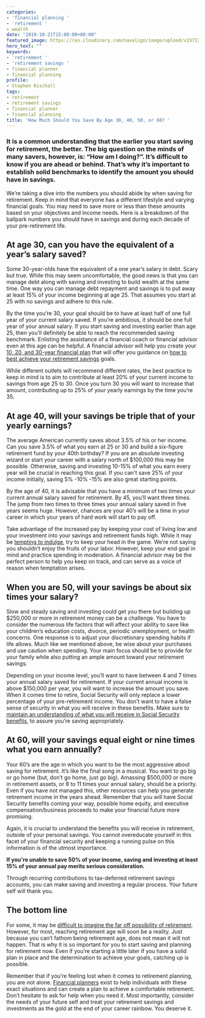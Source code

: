 ```yaml
---
categories:
- 'financial planning '
- 'retirement '
- wealth
date: "2019-10-21T15:00:00+00:00"
featured_image: https://res.cloudinary.com/navalign/image/upload/v1572379401/Rubber_Ducky_How_much_to_save_by_20_30_40_hfaory.jpg
hero_text: ""
keywords:
- 'retirement '
- 'retirement savings '
- financial planner
- financial planning
profile:
- Stephen Rischall
tags:
- retirement
- retirement savings
- financial planner
- financial planning
title: 'How Much Should You Save By Age 30, 40, 50, or 60? '
---
```

### It is a common understanding that the earlier you start saving for retirement, the better. The big question on the minds of many savers, however, is: “How am I doing?”. It’s difficult to know if you are ahead or behind. That’s why it’s important to establish solid benchmarks to identify the amount you should have in savings.

We’re taking a dive into the numbers you should abide by when saving for retirement. Keep in mind that everyone has a different lifestyle and varying financial goals. You may need to save more or less than these amounts based on your objectives and income needs. Here is a breakdown of the ballpark numbers you should have in savings and during each decade of your pre-retirement life.

## At age 30, can you have the equivalent of a year’s salary saved?

Some 30-year-olds have the equivalent of a one year’s salary in debt. Scary but true. While this may seem uncomfortable, the good news is that you can manage debt along with saving and investing to build wealth at the same time. One way you can manage debt repayment and savings is to put away at least 15% of your income beginning at age 25. That assumes you start at 25 with no savings and adhere to this rule.

By the time you’re 30, your goal should be to have at least half of one full year of your current salary saved. If you’re ambitious, it should be one full year of your annual salary. If you start saving and investing earlier than age 25, then you’ll definitely be able to reach the recommended saving benchmark. Enlisting the assistance of a financial coach or financial advisor even at this age can be helpful. A financial advisor will help you create your [10, 20, and 30-year financial plan](https://navalign.com/what-we-do/fiduciary-financial-planning/) that will offer you guidance on [how to best achieve your retirement savings](https://navalign.com/what-we-do/retirement-planning-strategies/) goals.

While different outlets will recommend different rates, the best practice to keep in mind is to aim to contribute at least 20% of your current income to savings from age 25 to 30. Once you turn 30 you will want to increase that amount, contributing up to 25% of your yearly earnings by the time you’re 35.

## At age 40, will your savings be triple that of your yearly earnings?

The average American currently saves about 3.5% of his or her income. Can you save 3.5% of what you earn at 25 or 30 and build a six-figure retirement fund by your 40th birthday? If you are an absolute investing wizard or start your career with a salary north of $100,000 this may be possible. Otherwise, saving and investing 10-15% of what you earn every year will be crucial in reaching this goal. If you can't save 25% of your income initially, saving 5% -10% -15% are also great starting points.

By the age of 40, it is advisable that you have a minimum of two times your current annual salary saved for retirement. By 45, you’ll want three times. The jump from two times to three times your annual salary saved in five years seems huge. However, chances are your 40’s will be a time in your career in which your years of hard work will start to pay off.

Take advantage of the increased pay by keeping your cost of living low and your investment into your savings and retirement funds high. While it may be [tempting to indulge](https://navalign.com/updates/what-s-your-money-personality/), try to keep your head in the game. We’re not saying you shouldn’t enjoy the fruits of your labor. However, keep your end goal in mind and practice spending in moderation. A financial advisor may be the perfect person to help you keep on track, and can serve as a voice of reason when temptation arises.

## When you are 50, will your savings be about six times your salary?

Slow and steady saving and investing could get you there but building up $250,000 or more in retirement money can be a challenge. You have to consider the numerous life factors that will affect your ability to save like your children’s education costs, divorce, periodic unemployment, or health concerns. One response is to adjust your discretionary spending habits if life allows. Much like we mentioned above, be wise about your purchases and use caution when spending. Your main focus should be to provide for your family while also putting an ample amount toward your retirement savings.

Depending on your income level, you’ll want to have between 4 and 7 times your annual salary saved for retirement. If your current annual income is above $150,000 per year, you will want to increase the amount you save. When it comes time to retire, Social Security will only replace a lower percentage of your pre-retirement income. You don’t want to have a false sense of security in what you will receive in these benefits. Make sure to [maintain an understanding of what you will receive in Social Security benefits](https://navalign.com/updates/what-you-should-know-about-social-security/), to assure you’re saving appropriately.

## At 60, will your savings equal eight or nine times what you earn annually?

Your 60’s are the age in which you want to be the most aggressive about saving for retirement. It’s like the final song in a musical. You want to go big or go home (but, don’t go home, just go big). Amassing $500,000 or more in retirement assets, or 8 to 11 times your annual salary, should be a priority. Even if you have not managed this, other resources can help you generate retirement income in the years ahead. Remember that you will have Social Security benefits coming your way, possible home equity, and executive compensation/business proceeds to make your financial future more promising.

Again, it is crucial to understand the benefits you will receive in retirement, outside of your personal savings. You cannot overeducate yourself in this facet of your financial security and keeping a running pulse on this information is of the utmost importance.

**If you're unable to save 50% of your income, saving and investing at least 15% of your annual pay merits serious consideration.**

Through recurring contributions to tax-deferred retirement savings accounts, you can make saving and investing a regular process. Your future self will thank you.

## The bottom line

For some, it may be [difficult to imagine the far off possibility of retirement](https://navalign.com/updates/how-to-get-mentally-ready-to-retire/). However, for most, reaching retirement age will soon be a reality. Just because you can’t fathom being retirement age, does not mean it will not happen. That is why it is so important for you to start saving and planning for retirement now. Even if you’re starting a little later if you have a solid plan in place and the determination to achieve your goals, catching up is possible.

Remember that if you’re feeling lost when it comes to retirement planning, you are not alone. [Financial planners](https://navalign.com/what-we-do/fiduciary-financial-planning/) exist to help individuals with these exact situations and can create a plan to achieve a comfortable retirement. Don’t hesitate to ask for help when you need it. Most importantly, consider the needs of your future self and treat your retirement savings and investments as the gold at the end of your career rainbow. You deserve it.
